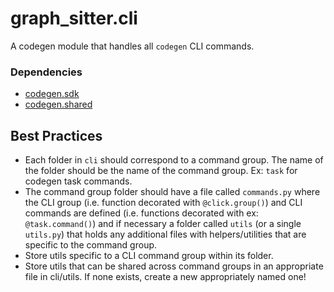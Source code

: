 # graph_sitter.cli

A codegen module that handles all `codegen` CLI commands.

### Dependencies

- [codegen.sdk](https://github.com/codegen-sh/codegen-sdk/tree/develop/src/codegen/sdk)
- [codegen.shared](https://github.com/codegen-sh/codegen-sdk/tree/develop/src/codegen/shared)

## Best Practices

- Each folder in `cli` should correspond to a command group. The name of the folder should be the name of the command group. Ex: `task` for codegen task commands.
- The command group folder should have a file called `commands.py` where the CLI group (i.e. function decorated with `@click.group()`) and CLI commands are defined (i.e. functions decorated with ex: `@task.command()`) and if necessary a folder called `utils` (or a single `utils.py`) that holds any additional files with helpers/utilities that are specific to the command group.
- Store utils specific to a CLI command group within its folder.
- Store utils that can be shared across command groups in an appropriate file in cli/utils. If none exists, create a new appropriately named one!
